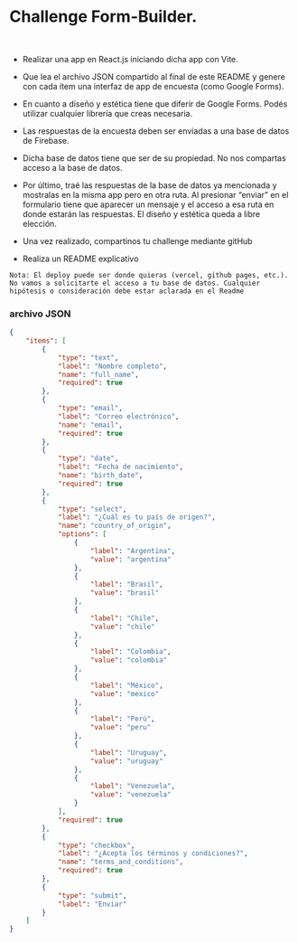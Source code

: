 # Challenge Form-Builder.
​
- Realizar una app en React.js iniciando dicha app con Vite.

- Que lea el archivo JSON compartido al final de este README y genere con cada ítem una interfaz de app de encuesta (como Google Forms).
​
- En cuanto a diseño y estética tiene que diferir de Google Forms. Podés utilizar cualquier librería que creas necesaria.

- Las respuestas de la encuesta deben ser enviadas a una base de datos de Firebase.
​
- Dicha base de datos tiene que ser de su propiedad. No nos compartas acceso a la base de datos.
​
- Por último, traé las respuestas de la base de datos ya mencionada y mostralas en la misma app pero en otra ruta. Al presionar “enviar” en el formulario tiene que aparecer un mensaje y el acceso a esa ruta en donde estarán las respuestas. El diseño y estética queda a libre elección.
​
- Una vez realizado, compartinos tu challenge mediante gitHub 

- Realiza un README explicativo
​
```
Nota: El deploy puede ser donde quieras (vercel, github pages, etc.). No vamos a solicitarte el acceso a tu base de datos. Cualquier hipótesis o consideración debe estar aclarada en el Readme
```

### archivo JSON

```json
{
	"items": [
		{
			"type": "text",
			"label": "Nombre completo",
			"name": "full_name",
			"required": true
		},
		{
			"type": "email",
			"label": "Correo electrónico",
			"name": "email",
			"required": true
		},
		{
			"type": "date",
			"label": "Fecha de nacimiento",
			"name": "birth_date",
			"required": true
		},
		{
			"type": "select",
			"label": "¿Cuál es tu país de origen?",
			"name": "country_of_origin",
			"options": [
				{
					"label": "Argentina",
					"value": "argentina"
				},
				{
					"label": "Brasil",
					"value": "brasil"
				},
				{
					"label": "Chile",
					"value": "chile"
				},
				{
					"label": "Colombia",
					"value": "colombia"
				},
				{
					"label": "México",
					"value": "mexico"
				},
				{
					"label": "Perú",
					"value": "peru"
				},
				{
					"label": "Uruguay",
					"value": "uruguay"
				},
				{
					"label": "Venezuela",
					"value": "venezuela"
				}
			],
			"required": true
		},
		{
			"type": "checkbox",
			"label": "¿Acepta los términos y condiciones?",
			"name": "terms_and_conditions",
			"required": true
		},
		{
			"type": "submit",
			"label": "Enviar"
		}
	]
}
```
